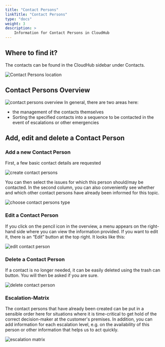 ```yaml
---
title: "Contact Persons"
linkTitle: "Contact Persons"
type: "docs"
weight: 3
description: >
    Information for Contact Persons in CloudHub
---
```


## Where to find it?

The contacts can be found in the CloudHub sidebar under Contacts.

![Contact Persons location](../img/contact-persons/contact-persons-location.png)

## Contact Persons Overview

![contact persons overview](../img/contact-persons/contact-persons-overview.png)
In general, there are two areas here:

- the management of the contacts themselves
- Sorting the specified contacts into a sequence to be contacted in the event of escalations or other emergencies

## Add, edit and delete a Contact Person

### Add a new Contact Person

First, a few basic contact details are requested

![create contact persons](../img/contact-persons/contact-persons-create.png)

You can then select the issues for which this person should/may be contacted. In the second column, you can also conveniently see whether and which other contact persons have already been informed for this topic.

![choose contact persons type](../img/contact-persons/contact-persons-type.png)

### Edit a Contact Person

If you click on the pencil icon in the overview, a menu appears on the right-hand side where you can view the information provided. If you want to edit it, there is an “Edit” button at the top right. It looks like this:

![edit contact person](../img/contact-persons/contact-persons-edit.png)

### Delete a Contact Person

If a contact is no longer needed, it can be easily deleted using the trash can button. You will then be asked if you are sure.

![delete contact person](../img/contact-persons/contact-persons-delete.png)

### Escalation-Matrix

The contact persons that have already been created can be put in a sensible order here for situations where it is time-critical to get hold of the correct decision-maker at the customer's premises. In addition, you can add information for each escalation level, e.g. on the availability of this person or other information that helps us to act quickly.

![escalation matrix](../img/contact-persons/contact-persons-escalation.png)